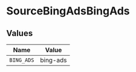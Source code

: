# SourceBingAdsBingAds


## Values

| Name       | Value      |
| ---------- | ---------- |
| `BING_ADS` | bing-ads   |